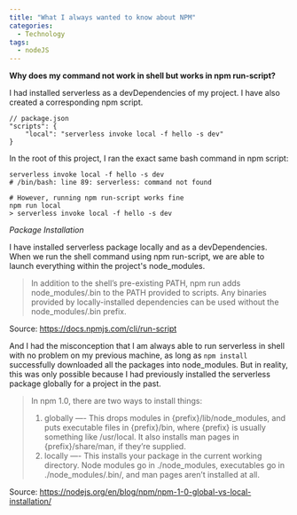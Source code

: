 ```yaml
---
title: "What I always wanted to know about NPM"
categories:
  - Technology
tags:
  - nodeJS
---
```


**Why does my command not work in shell but works in npm run-script?**

I had installed serverless as a devDependencies of my project. I have also created a corresponding npm script.

```
// package.json
"scripts": {
	"local": "serverless invoke local -f hello -s dev"
}
```

In the root of this project, I ran the exact same bash command in npm script:

```
serverless invoke local -f hello -s dev
# /bin/bash: line 89: serverless: command not found

# However, running npm run-script works fine
npm run local
> serverless invoke local -f hello -s dev
```

*Package Installation*

I have installed serverless package locally and as a devDependencies. When we run the shell command using npm run-script, we are able to launch everything within the project's node_modules.

> In addition to the shell’s pre-existing PATH, npm run adds node_modules/.bin to the PATH provided to scripts. 
> Any binaries provided by locally-installed dependencies can be used without the node_modules/.bin prefix.

Source: https://docs.npmjs.com/cli/run-script

And I had the misconception that I am always able to run serverless in shell with no problem on my previous machine, as long as `npm install` successfully downloaded all the packages into node_modules. But in reality, this was only possible because I had previously installed the serverless package globally for a project in the past. 

> In npm 1.0, there are two ways to install things:
> 1. globally —- This drops modules in {prefix}/lib/node_modules, and puts executable files in {prefix}/bin, where {prefix} is usually something like /usr/local. It also installs man pages in {prefix}/share/man, if they’re supplied.
> 2. locally —- This installs your package in the current working directory. Node modules go in ./node_modules, executables go in ./node_modules/.bin/, and man pages aren’t installed at all.

Source: https://nodejs.org/en/blog/npm/npm-1-0-global-vs-local-installation/
